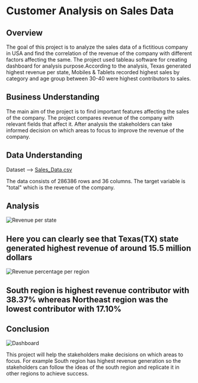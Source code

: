 
# Customer Analysis on Sales Data


## Overview
The goal of this project is to analyze the sales data of a fictitious company in USA and find the correlation of the revenue of the company with different factors affecting the same. The project used tableau software for creating dashboard for analysis purpose.According to the analysis, Texas generated highest revenue per state, Mobiles & Tablets recorded highest sales by category and age group between 30-40 were highest contributors to sales.


## Business Understanding

 The main aim of the project is to find important features affecting the sales of the company. The project compares revenue of the company with relevant fields that affect it. After analysis the stakeholders can take informed decision on which areas to focus to improve the revenue of the company.

## Data Understanding 

Dataset --> [Sales_Data.csv](https://github.com/Sathyam-Kakodkar/Customer-Analysis-Project/blob/main/Data/sales_06_FY2020-21.csv)

The data consists of 286386 rows and  36 columns. The target variable is  "total" which is the revenue of the company.


## Analysis

![Revenue per state](https://github.com/Sathyam-Kakodkar/Customer-Analysis/blob/main/images/Revenue%20per%20State.png)

Here you can clearly see that Texas(TX) state generated highest revenue of around 15.5 million dollars
---

![Revenue percentage per region](https://github.com/Sathyam-Kakodkar/Customer-Analysis/blob/main/images/Revenue%20percentage%20per%20Region.png)

South region is highest revenue contributor with 38.37% whereas Northeast region was the lowest contributor with 17.10%
---

## Conclusion

![Dashboard](https://github.com/Sathyam-Kakodkar/Customer-Analysis/blob/main/images/Dashboard.png)

This project will help the stakeholders make decisions on which areas to focus. For example South region has highest revenue generation so the stakeholders can follow the ideas of the south region and replicate it in other regions to achieve success.


